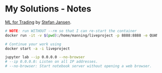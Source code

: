# My Solutions - Notes

[ML for Trading](https://github.com/stefan-jansen/machine-learning-for-trading) by [Stefan Jansen](https://github.com/stefan-jansen).


```bash
# NOTE: run WITHOUT --rm so that I can re-start the container
docker run -it -v $(pwd):/home/manning/liveproject -p 8888:8888 -e QUANDL_API_KEY=iJyEQsAZu5iAhtxW8hBi --name liveproject appliedai/manning:liveproject bash

# Continue your work using
docker start -a -i liveproject

jupyter lab --ip 0.0.0.0 --no-browser
# --ip 0.0.0.0: Listen on all IP addresses.
# --no-browser: Start notebook server without opening a web browser.
```
